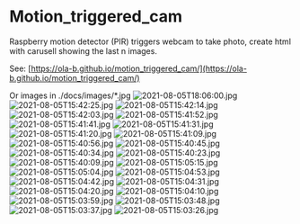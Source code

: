 # Motion_triggered_cam
Raspberry motion detector (PIR) triggers webcam to take photo, create html with carusell showing the last n images.

See: [https://ola-b.github.io/motion_triggered_cam/](https://ola-b.github.io/motion_triggered_cam/)


Or images in ./docs/images/*.jpg
![2021-08-05T18:06:00.jpg](https://github.com/Ola-B/motion_triggered_cam/blob/main/docs/images/2021-08-05T18:06:00.jpg "2021-08-05T18:06:00.jpg")
![2021-08-05T15:42:25.jpg](https://github.com/Ola-B/motion_triggered_cam/blob/main/docs/images/2021-08-05T15:42:25.jpg "2021-08-05T15:42:25.jpg")
![2021-08-05T15:42:14.jpg](https://github.com/Ola-B/motion_triggered_cam/blob/main/docs/images/2021-08-05T15:42:14.jpg "2021-08-05T15:42:14.jpg")
![2021-08-05T15:42:03.jpg](https://github.com/Ola-B/motion_triggered_cam/blob/main/docs/images/2021-08-05T15:42:03.jpg "2021-08-05T15:42:03.jpg")
![2021-08-05T15:41:52.jpg](https://github.com/Ola-B/motion_triggered_cam/blob/main/docs/images/2021-08-05T15:41:52.jpg "2021-08-05T15:41:52.jpg")
![2021-08-05T15:41:41.jpg](https://github.com/Ola-B/motion_triggered_cam/blob/main/docs/images/2021-08-05T15:41:41.jpg "2021-08-05T15:41:41.jpg")
![2021-08-05T15:41:31.jpg](https://github.com/Ola-B/motion_triggered_cam/blob/main/docs/images/2021-08-05T15:41:31.jpg "2021-08-05T15:41:31.jpg")
![2021-08-05T15:41:20.jpg](https://github.com/Ola-B/motion_triggered_cam/blob/main/docs/images/2021-08-05T15:41:20.jpg "2021-08-05T15:41:20.jpg")
![2021-08-05T15:41:09.jpg](https://github.com/Ola-B/motion_triggered_cam/blob/main/docs/images/2021-08-05T15:41:09.jpg "2021-08-05T15:41:09.jpg")
![2021-08-05T15:40:56.jpg](https://github.com/Ola-B/motion_triggered_cam/blob/main/docs/images/2021-08-05T15:40:56.jpg "2021-08-05T15:40:56.jpg")
![2021-08-05T15:40:45.jpg](https://github.com/Ola-B/motion_triggered_cam/blob/main/docs/images/2021-08-05T15:40:45.jpg "2021-08-05T15:40:45.jpg")
![2021-08-05T15:40:34.jpg](https://github.com/Ola-B/motion_triggered_cam/blob/main/docs/images/2021-08-05T15:40:34.jpg "2021-08-05T15:40:34.jpg")
![2021-08-05T15:40:23.jpg](https://github.com/Ola-B/motion_triggered_cam/blob/main/docs/images/2021-08-05T15:40:23.jpg "2021-08-05T15:40:23.jpg")
![2021-08-05T15:40:09.jpg](https://github.com/Ola-B/motion_triggered_cam/blob/main/docs/images/2021-08-05T15:40:09.jpg "2021-08-05T15:40:09.jpg")
![2021-08-05T15:05:15.jpg](https://github.com/Ola-B/motion_triggered_cam/blob/main/docs/images/2021-08-05T15:05:15.jpg "2021-08-05T15:05:15.jpg")
![2021-08-05T15:05:04.jpg](https://github.com/Ola-B/motion_triggered_cam/blob/main/docs/images/2021-08-05T15:05:04.jpg "2021-08-05T15:05:04.jpg")
![2021-08-05T15:04:53.jpg](https://github.com/Ola-B/motion_triggered_cam/blob/main/docs/images/2021-08-05T15:04:53.jpg "2021-08-05T15:04:53.jpg")
![2021-08-05T15:04:42.jpg](https://github.com/Ola-B/motion_triggered_cam/blob/main/docs/images/2021-08-05T15:04:42.jpg "2021-08-05T15:04:42.jpg")
![2021-08-05T15:04:31.jpg](https://github.com/Ola-B/motion_triggered_cam/blob/main/docs/images/2021-08-05T15:04:31.jpg "2021-08-05T15:04:31.jpg")
![2021-08-05T15:04:20.jpg](https://github.com/Ola-B/motion_triggered_cam/blob/main/docs/images/2021-08-05T15:04:20.jpg "2021-08-05T15:04:20.jpg")
![2021-08-05T15:04:10.jpg](https://github.com/Ola-B/motion_triggered_cam/blob/main/docs/images/2021-08-05T15:04:10.jpg "2021-08-05T15:04:10.jpg")
![2021-08-05T15:03:59.jpg](https://github.com/Ola-B/motion_triggered_cam/blob/main/docs/images/2021-08-05T15:03:59.jpg "2021-08-05T15:03:59.jpg")
![2021-08-05T15:03:48.jpg](https://github.com/Ola-B/motion_triggered_cam/blob/main/docs/images/2021-08-05T15:03:48.jpg "2021-08-05T15:03:48.jpg")
![2021-08-05T15:03:37.jpg](https://github.com/Ola-B/motion_triggered_cam/blob/main/docs/images/2021-08-05T15:03:37.jpg "2021-08-05T15:03:37.jpg")
![2021-08-05T15:03:26.jpg](https://github.com/Ola-B/motion_triggered_cam/blob/main/docs/images/2021-08-05T15:03:26.jpg "2021-08-05T15:03:26.jpg")
